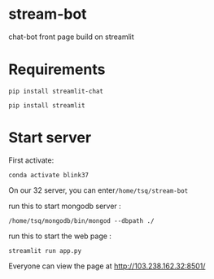 # stream-bot
chat-bot front page build on streamlit





# Requirements

```
pip install streamlit-chat 
```

```
pip install streamlit
```



# Start server

First activate:

```
conda activate blink37
```

On our 32 server, you can enter`/home/tsq/stream-bot`

run this to start mongodb  server :

```
/home/tsq/mongodb/bin/mongod --dbpath ./
```

run this to start the web page :

```
streamlit run app.py
```



Everyone can view the page at http://103.238.162.32:8501/
